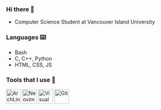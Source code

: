 ### Hi there 👋

- Computer Science Student at Vancouver Island University

### Languages ⌨️

- Bash
- C, C++, Python
- HTML, CSS, JS

### Tools that I use 🔨

<a href="https://archlinux.org" targer="_blank"><img src="https://th.bing.com/th/id/R.ca1e3cbffbdb38fad2f932b9b83827a8?rik=3LKBfalCo3IXMA&riu=http%3a%2f%2fwiki.installgentoo.com%2fimages%2ff%2ff9%2fArch-linux-logo.png&ehk=zpCvsmXM4LTJwoWXpbb0MUPwP1CF8qQxIflAvYUr2CE%3d&risl=&pid=ImgRaw&r=0" title="ArchLinux" width="40" height="40"></a>
<a href="https://neovim.io" target="_blank"><img src="https://avatars2.githubusercontent.com/u/6471485?v=3&s=400" title="Neovim" width="40" height="40"></a>
<a href="https://code.visualstudio.com/" target="_blank"><img src="https://code.visualstudio.com/assets/images/code-stable.png" title="Visual Studio Code" width="40" height="40"></a>
<a href="https://git-scm.com" target="_blank"><img src="https://www.vectorlogo.zone/logos/git-scm/git-scm-icon.svg" title="Git" width="40" height="40"></a>
